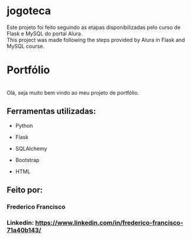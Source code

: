 # jogoteca
Este projeto foi feito seguindo as etapas disponibilizadas pelo curso de Flask e MySQL do portal Alura.
</br>
This project was made following the steps provided by Alura in Flask and MySQL course.

# Portfólio
</br>Olá, seja muito bem vindo ao meu projeto de portfólio.

## Ferramentas utilizadas:

* Python

* Flask

* SQLAlchemy

* Bootstrap

* HTML

## Feito por:

### Frederico Francisco

### Linkedin: https://www.linkedin.com/in/frederico-francisco-71a40b143/
